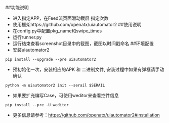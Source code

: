 ##功能说明
- 进入指定APP，在Feed流页面滑动截屏 指定次数
- 使用框架https://github.com/openatx/uiautomator2
##使用说明
- 在config.py中配置pkg_name和swipe_times
- 运行runner.py
- 运行结束查看screenshot目录中的截图，截图以时间戳命名
##环境配置
- 安装uiautomator2
```angular2html
pip install --upgrade --pre uiautomator2
```
- 预初始化一次，安装相应的APK 和 二进制文件, 安装过程中如果有弹框请手动确认
```angular2html
python -m uiautomator2 init --serail $SERAIL
```
- 如果要扩充编写Case，可使用weditor来查看控件信息
```angular2html
pip install --pre -U weditor
```
- 更多信息请参考：https://github.com/openatx/uiautomator2#installation

